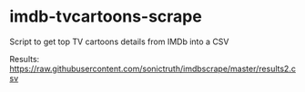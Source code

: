 # imdb-tvcartoons-scrape

Script to get top TV cartoons details from IMDb into a CSV

Results:
https://raw.githubusercontent.com/sonictruth/imdbscrape/master/results2.csv
